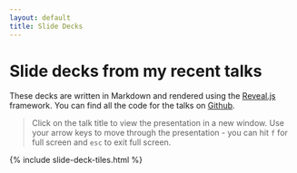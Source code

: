 ```yaml
---
layout: default
title: Slide Decks
---
```


# Slide decks from my recent talks

These decks are written in Markdown and rendered using the [Reveal.js](https://revealjs.com/#/) framework. You can find all the code for the talks on [Github](https://github.com/will-rowe/will-rowe.github.io).

> Click on the talk title to view the presentation in a new window. Use your arrow keys to move through the presentation - you can hit `f` for full screen and `esc` to exit full screen.

{% include slide-deck-tiles.html %}
